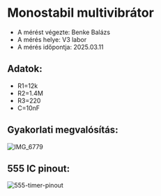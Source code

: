 # Monostabil multivibrátor

- A mérést végezte: Benke Balázs
- A mérés helye: V3 labor
- A mérés időpontja: 2025.03.11

## Adatok:
- R1=12k
- R2=1.4M
- R3=220
- C=10nF

## Gyakorlati megvalósítás:
![IMG_6779](https://github.com/user-attachments/assets/dcf4f335-1a7a-49d2-b89e-e79890d6bd59)

## 555 IC pinout:
![555-timer-pinout](https://github.com/user-attachments/assets/4a4eed28-1ac9-4196-9194-cb9f3f0909cd)
